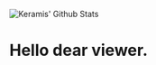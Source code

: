 ![Keramis' Github Stats](https://github-readme-stats.vercel.app/api?username=Keramis&show_icons=true&theme=radical)

# Hello dear viewer.
